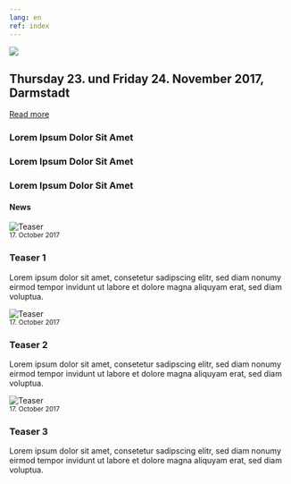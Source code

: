 ```yaml
---
lang: en 
ref: index
---
```

<div id="mainpage">
    <div class="pagecontentblock">
        <div class="row">
            <div class="col-sm-12">
                <div class="mainpagebox mainpageboxlarge">
                    <div>
                        <img id="mainpagelogo" src="{{ site.url }}/images/logo-denog-large.png" />
                        <h2 class="mainpageboxheadline">Thursday 23. und Friday 24. November 2017, Darmstadt</h2>
                        <p><a href="#" class="btn btn-custom-default">Read more <i class="ion-arrow-right-c"></i></a></p>                    
                    </div>
                </div>
            </div>
        </div>
        <div class="row">
            <div class="col-sm-4">
                <div class="mainpagebox mainpageboxsmall">
                    <div>
                        <h3 class="mainpageboxheadline">Lorem Ipsum Dolor Sit Amet</h3>
                        <a href="#" class="btn btn-custom-default mainpageboxlink"><i class="ion-arrow-right-c"></i></a>
                    </div>
                </div>
            </div>
            <div class="col-sm-4">
                <div class="mainpagebox mainpageboxsmall">
                    <div>
                        <h3 class="mainpageboxheadline">Lorem Ipsum Dolor Sit Amet</h3>
                        <a href="#" class="btn btn-custom-default mainpageboxlink"><i class="ion-arrow-right-c"></i></a>
                    </div>
                </div>
            </div>
            <div class="col-sm-4">
                <div class="mainpagebox mainpageboxsmall">
                    <div>
                        <h3 class="mainpageboxheadline">Lorem Ipsum Dolor Sit Amet</h3>
                        <a href="#" class="btn btn-custom-default mainpageboxlink"><i class="ion-arrow-right-c"></i></a>
                    </div>
                </div>
            </div>
        </div>
    </div>
    <div class="pagecontentblock">
        <h4 class="bigheadliner">News</h4>
        <div class="row">
            <div class="col-sm-4">
                <div class="thumbnail">
                    <img src="{{ site.url }}/images/hometopicimage.jpg" alt="Teaser">
                    <div class="caption">
                        <small>17. October 2017</small>
                        <h3>Teaser 1</h3>
                        <p>Lorem ipsum dolor sit amet, consetetur sadipscing elitr, sed diam nonumy eirmod tempor invidunt ut labore et dolore magna aliquyam erat, sed diam voluptua.</p>
                    </div>
                </div>
            </div>
            <div class="col-sm-4">
                <div class="thumbnail">
                    <img src="{{ site.url }}/images/hometopicimage.jpg" alt="Teaser">
                    <div class="caption">
                        <small>17. October 2017</small>
                        <h3>Teaser 2</h3>
                        <p>Lorem ipsum dolor sit amet, consetetur sadipscing elitr, sed diam nonumy eirmod tempor invidunt ut labore et dolore magna aliquyam erat, sed diam voluptua.</p>
                    </div>
                </div>
            </div>
            <div class="col-sm-4">
                <div class="thumbnail">
                    <img src="{{ site.url }}/images/hometopicimage.jpg" alt="Teaser">
                    <div class="caption">
                        <small>17. October 2017</small>
                        <h3>Teaser 3</h3>
                        <p>Lorem ipsum dolor sit amet, consetetur sadipscing elitr, sed diam nonumy eirmod tempor invidunt ut labore et dolore magna aliquyam erat, sed diam voluptua.</p>
                    </div>
                </div>
            </div>
        </div>
</div>